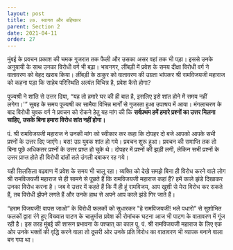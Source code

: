 ```yaml
---
layout: post
title: २७. स्वागत और बहिष्कार
parent: Section 2
date: 2021-04-11
order: 27
---
```


मुंबई के प्रवचन प्रकाश की चमक गुजरात तक फैली और उसका असर वहां तक भी पड़ा। इससे उनके अनुयायी के साथ उनका विरोधी वर्ग भी बढ़ा। भावनगर, लींबड़ी में प्रवेश के समय दीक्षा विरोधी वर्ग ने वातावरण को बेहद खराब किया। लींबड़ी के ठाकुर को वातावरण की उग्रता भांपकर श्री रामविजयजी महाराज को कहना पड़ा कि साहेब परिस्थिति अत्यंत विचित्र है, प्रवेश कैसे होगा?

पूज्यश्री ने शांति से उत्तर दिया, “यह तो हमारे घर की ही बात है, इसलिए इसे शांत होने में समय नहीं लगेगा।'” सुबह के समय पूज्यश्री का सामैया विभिन्न मार्गों से गुजरता हुआ उपाश्रय में आया। मंगलाचरण के बाद विरोधी युवक वर्ग ने प्रवचन को रोकने हेतु यह मांग की कि **सर्वप्रथम हमें हमारे प्रश्नों का उत्तर मिलना चाहिए, उसके बिना हमारा विरोध शांत नहीं होगा।**

पं. श्री रामविजयजी महाराज ने उनकी मांग को स्वीकार कर कहा कि दोपहर दो बजे आपको आपके सभी प्रश्नों के उत्तर दिए जाएंगे। बस! उग्र युवक शांत हो गये। प्रवचन शुरू हुआ। प्रवचन की समाप्ति तक तो बिना पूछे अधिकतर प्रश्नों के उत्तर प्राप्त हो चुके थे। दोपहर में प्रश्नों की झड़ी लगी, लेकिन सभी प्रश्नों के उत्तर प्राप्त होते ही विरोधी दांतों तले उंगली दबाकर रह गये।

यही सिलसिला वढवाण में प्रवेश के समय भी चालू रहा। व्यक्ति को देखे समझे बिना ही विरोध करने वाले लोग श्री रामविजयजी महाराज से ही सामने से पूछते हैं कि रामविजयजी महाराज कहां हैं? हमें काले झंडे दिखाकर उनका विरोध करना है। जब वे उत्तर में कहते हैं कि मैं ही हूं रामविजय, आप खुशी से मेरा विरोध कर सकते हैं, तब विरोधी झेंपने लगते हैं और उनके हाथ से अपने आप काले झंडे गिर जाते हैं।

“हराम विजयजी! वापस जाओ” के विरोधी फलकों को सुधारकर "हे रामविजयजी! भले पधारो” से सुशोभित फलकों द्वारा रंगे हुए विख्यात पाटण के चातुर्मास प्रवेश की रोमांचक घटना आज भी पाटण के वातावरण में गूंज रही है। इस तरह मुंबई की शासन प्रभावना के पश्चात्‌ का काल पू. पं. श्री रामविजयजी महाराज के लिए एक ओर उनके भक्तों की वृद्धि करने वाला तो दूसरी ओर उनके प्रति विरोध का वातावरण भी व्यापक बनाने वाला बन गया था।